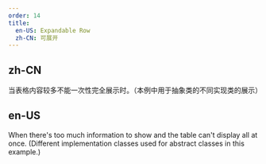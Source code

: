 ```yaml
---
order: 14
title:
  en-US: Expandable Row
  zh-CN: 可展开
---
```


## zh-CN

当表格内容较多不能一次性完全展示时。（本例中用于抽象类的不同实现类的展示）

## en-US

When there's too much information to show and the table can't display all at once.
(Different implementation classes used for abstract classes in this example.)

